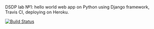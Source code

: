 DSDP lab №1: hello world web app on Python using Django framework, Travis CI, deploying on Heroku.

[![Build Status](https://travis-ci.org/vikhotin/DSDP_l1.svg?branch=master)](https://travis-ci.org/vikhotin/DSDP_l1.svg?branch=master)
